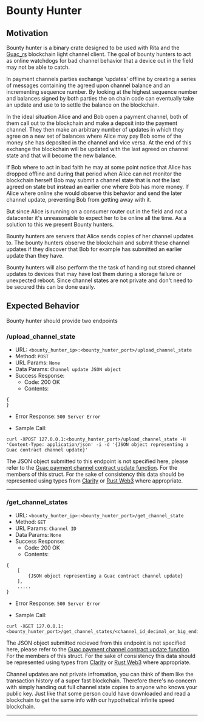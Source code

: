 # Bounty Hunter

## Motivation

Bounty hunter is a binary crate designed to be used with Rita and the [Guac_rs](https://github.com/althea-mesh/guac_rs) blockchain light channel client. The goal of bounty hunters to act as online watchdogs for bad channel behavior that a device out in the field may not be able to catch.

In payment channels parties exchange 'updates' offline by creating a series of messages containing the agreed upon channel balance and an incrementing sequence number. By looking at the highest sequence number and balances signed by both parties the on chain code can eventually take an update and use to to settle the balance on the blockchain.

In the ideal situation Alice and and Bob open a payment channel, both of them call out to the blockchain and make a deposit into the payment channel. They then make an arbitrary number of updates in which they agree on a new set of balances where Alice may pay Bob some of the money she has deposited in the channel and vice versa. At the end of this exchange the blockchain will be updated with the last agreed on channel state and that will become the new balance.

If Bob where to act in bad faith he may at some point notice that Alice has dropped offline and during that period when Alice can not monitor the blockchain herself Bob may submit a channel state that is _not_ the last agreed on state but instead an earlier one where Bob has more money. If Alice where online she would observe this behavior and send the later channel update, preventing Bob from getting away with it.

But since Alice is running on a consumer router out in the field and not a datacenter it's unreasonable to expect her to be online all the time. As a solution to this we present Bounty hunters.

Bounty hunters are servers that Alice sends copies of her channel updates to. The bounty hunters observe the blockchain and submit these channel updates if they discover that Bob for example has submitted an earlier update than they have.

Bounty hunters will also perform the the task of handing out stored channel updates to devices that may have lost them during a storage failure or unexpected reboot. Since channel states are not private and don't need to be secured this can be done easily.

## Expected Behavior

Bounty hunter should provide two endpoints

### /upload_channel_state

- URL: `<bounty_hunter_ip>:<bounty_hunter_port>/upload_channel_state`
- Method: `POST`
- URL Params: `None`
- Data Params: `Channel update JSON object`
- Success Response:
  - Code: 200 OK
  - Contents:

```
{
}
```

- Error Response: `500 Server Error`

- Sample Call:

```
curl -XPOST 127.0.0.1:<bounty_hunter_port>/upload_channel_state -H 'Content-Type: application/json' -i -d '{JSON object representing a Guac contract channel update}'
```

The JSON object submitted to this endpoint is not specified here, please refer to the [Guac payment channel contract update function](https://github.com/althea-mesh/guac/blob/master/contracts/PaymentChannels.sol#L172). For the members of this struct. For the sake of consistency this data should be represented using types from [Clarity](https://github.com/althea-mesh/clarirty) or [Rust Web3](https://github.com/tomusdrw/rust-web3) where appropriate.

---

### /get_channel_states

- URL: `<bounty_hunter_ip>:<bounty_hunter_port>/get_channel_state`
- Method: `GET`
- URL Params: `Channel ID`
- Data Params: `None`
- Success Response:
  - Code: 200 OK
  - Contents:

```
{
    [
        {JSON object representing a Guac contract channel update}
    ],
    .....
}
```

- Error Response: `500 Server Error`

- Sample Call:

```
curl -XGET 127.0.0.1:<bounty_hunter_port>/get_channel_states/<channel_id_decimal_or_big_endian_hex>
```

The JSON object submitted recieved from this endpoint is not specified here, please refer to the [Guac payment channel contract update function](https://github.com/althea-mesh/guac/blob/master/contracts/PaymentChannels.sol#L172). For the members of this struct. For the sake of consistency this data should be represented using types from [Clarity](https://github.com/althea-mesh/clarirty) or [Rust Web3](https://github.com/tomusdrw/rust-web3) where appropriate.

Channel updates are not private infromation, you can think of them like the transaction history of a super fast blockchain. Therefore there's no concern with simply handing out full channel state copies to anyone who knows your public key. Just like that some person could have downloaded and read a blockchain to get the same info with our hypothetical infinite speed blockchain.

---
